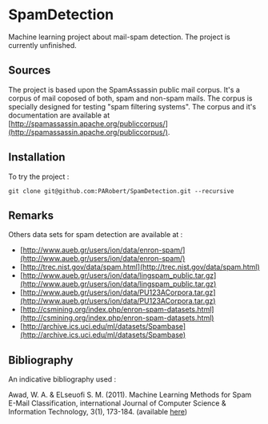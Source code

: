 # SpamDetection

Machine learning project about mail-spam detection. The project is currently unfinished.

## Sources

The project is based upon the SpamAssassin public mail corpus. It's a corpus of mail coposed of both, spam and non-spam mails. The corpus is specially designed for testing "spam filtering systems". The corpus and it's documentation are available at [http://spamassassin.apache.org/publiccorpus/](http://spamassassin.apache.org/publiccorpus/).

## Installation

To try the project :

`git clone git@github.com:PARobert/SpamDetection.git --recursive`

## Remarks

Others data sets for spam detection are available at :

* [http://www.aueb.gr/users/ion/data/enron-spam/](http://www.aueb.gr/users/ion/data/enron-spam/)
* [http://trec.nist.gov/data/spam.html](http://trec.nist.gov/data/spam.html)
* [http://www.aueb.gr/users/ion/data/lingspam_public.tar.gz](http://www.aueb.gr/users/ion/data/lingspam_public.tar.gz)
* [http://www.aueb.gr/users/ion/data/PU123ACorpora.tar.gz](http://www.aueb.gr/users/ion/data/PU123ACorpora.tar.gz)
* [http://csmining.org/index.php/enron-spam-datasets.html](http://csmining.org/index.php/enron-spam-datasets.html)
* [http://archive.ics.uci.edu/ml/datasets/Spambase](http://archive.ics.uci.edu/ml/datasets/Spambase)

## Bibliography

An indicative bibliography used :

Awad, W. A. & ELseuofi S. M. (2011). Machine Learning Methods for Spam E-Mail Classification, international Journal of Computer Science & Information Technology, 3(1), 173-184. (available [here](http://airccse.org/journal/jcsit/0211ijcsit12.pdf))
